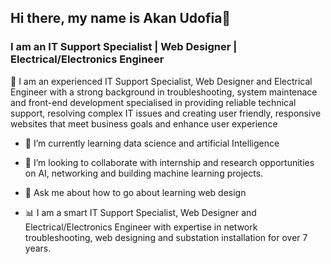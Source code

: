 ## Hi there, my name is Akan Udofia👋

### I am an IT Support Specialist | Web Designer | Electrical/Electronics Engineer

🔭   I am an experienced IT Support Specialist, Web Designer and Electrical Engineer with a strong background in troubleshooting, system maintenace and front-end development 
    specialised in providing reliable technical support, resolving complex IT issues and creating  user friendly, responsive websites that meet business goals and enhance user 
    experience
- 🌱 I’m currently learning data science and artificial Intelligence
- 👯 I’m looking to collaborate with internship and research opportunities on AI, networking and building machine learning projects.

- 💬 Ask me about how to go about learning web design

- 📊 I am a smart IT Support Specialist, Web Designer and Electrical/Electronics Engineer with expertise in network troubleshooting, web designing and substation installation for over 7 years.
    
 
